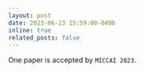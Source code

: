 ```yaml
---
layout: post
date: 2023-06-23 15:59:00-0400
inline: true
related_posts: false
---
```


One paper is accepted by `MICCAI 2023`.
